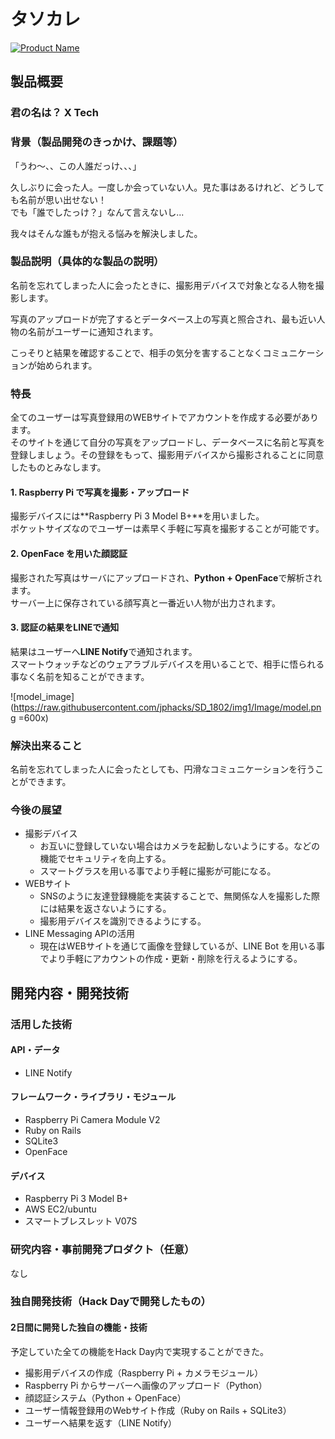 # タソカレ

[![Product Name](image.png)](https://www.youtube.com/watch?v=G5rULR53uMk)

## 製品概要
### 君の名は？ X Tech

### 背景（製品開発のきっかけ、課題等）
「うわ〜、、この人誰だっけ、、、」

久しぶりに会った人。一度しか会っていない人。見た事はあるけれど、どうしても名前が思い出せない！  
でも「誰でしたっけ？」なんて言えないし...

我々はそんな誰もが抱える悩みを解決しました。


### 製品説明（具体的な製品の説明）
名前を忘れてしまった人に会ったときに、撮影用デバイスで対象となる人物を撮影します。

写真のアップロードが完了するとデータベース上の写真と照合され、最も近い人物の名前がユーザーに通知されます。

こっそりと結果を確認することで、相手の気分を害することなくコミュニケーションが始められます。

### 特長
全てのユーザーは写真登録用のWEBサイトでアカウントを作成する必要があります。  
そのサイトを通じて自分の写真をアップロードし、データベースに名前と写真を登録しましょう。その登録をもって、撮影用デバイスから撮影されることに同意したものとみなします。

#### 1. Raspberry Pi で写真を撮影・アップロード
撮影デバイスには**Raspberry Pi 3 Model B+**を用いました。  
ポケットサイズなのでユーザーは素早く手軽に写真を撮影することが可能です。

#### 2. OpenFace を用いた顔認証
撮影された写真はサーバにアップロードされ、**Python + OpenFace**で解析されます。  
サーバー上に保存されている顔写真と一番近い人物が出力されます。

#### 3. 認証の結果をLINEで通知
結果はユーザーへ**LINE Notify**で通知されます。  
スマートウォッチなどのウェアラブルデバイスを用いることで、相手に悟られる事なく名前を知ることができます。

![model_image](https://raw.githubusercontent.com/jphacks/SD_1802/img1/Image/model.png =600x)

### 解決出来ること
名前を忘れてしまった人に会ったとしても、円滑なコミュニケーションを行うことができます。

### 今後の展望
+ 撮影デバイス
    * お互いに登録していない場合はカメラを起動しないようにする。などの機能でセキュリティを向上する。
    * スマートグラスを用いる事でより手軽に撮影が可能になる。
+ WEBサイト
    * SNSのように友達登録機能を実装することで、無関係な人を撮影した際には結果を返さないようにする。
    * 撮影用デバイスを識別できるようにする。
+ LINE Messaging APIの活用
    * 現在はWEBサイトを通じて画像を登録しているが、LINE Bot を用いる事でより手軽にアカウントの作成・更新・削除を行えるようにする。


## 開発内容・開発技術
### 活用した技術
#### API・データ
* LINE Notify

#### フレームワーク・ライブラリ・モジュール
* Raspberry Pi Camera Module V2
* Ruby on Rails
* SQLite3
* OpenFace

#### デバイス
* Raspberry Pi 3 Model B+
* AWS EC2/ubuntu
* スマートブレスレット V07S

### 研究内容・事前開発プロダクト（任意）
なし

### 独自開発技術（Hack Dayで開発したもの）
#### 2日間に開発した独自の機能・技術
予定していた全ての機能をHack Day内で実現することができた。
* 撮影用デバイスの作成（Raspberry Pi + カメラモジュール）
* Raspberry Pi からサーバーへ画像のアップロード（Python）
* 顔認証システム（Python + OpenFace）
* ユーザー情報登録用のWebサイト作成（Ruby on Rails + SQLite3）
* ユーザーへ結果を返す（LINE Notify）